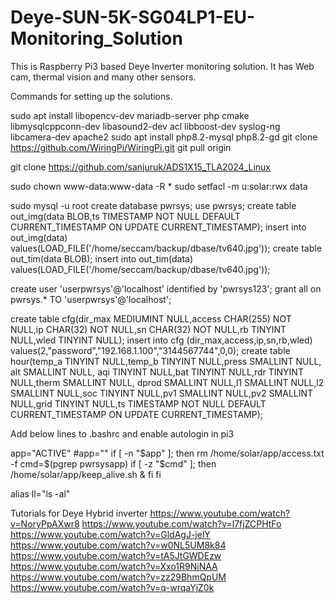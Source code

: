 # Deye-SUN-5K-SG04LP1-EU-Monitoring_Solution
This is Raspberry Pi3 based Deye Inverter monitoring solution. It has Web cam, thermal vision and many other sensors.

Commands for setting up the solutions.

sudo apt install libopencv-dev mariadb-server php cmake libmysqlcppconn-dev  libasound2-dev acl  libboost-dev syslog-ng  libcamera-dev apache2
sudo apt install php8.2-mysql php8.2-gd
git clone https://github.com/WiringPi/WiringPi.git
git pull origin

git clone https://github.com/sanjuruk/ADS1X15_TLA2024_Linux

sudo chown  www-data:www-data -R *
sudo setfacl -m u:solar:rwx data

sudo mysql -u root
create database pwrsys;
use pwrsys;
create table out_img(data BLOB,ts TIMESTAMP NOT NULL DEFAULT CURRENT_TIMESTAMP ON UPDATE CURRENT_TIMESTAMP);
insert into out_img(data) values(LOAD_FILE('/home/seccam/backup/dbase/tv640.jpg'));
create table out_tim(data BLOB);
insert into out_tim(data) values(LOAD_FILE('/home/seccam/backup/dbase/tv640.jpg'));

create user 'userpwrsys'@'localhost' identified by 'pwrsys123';
grant all on pwrsys.* TO 'userpwrsys'@'localhost';

create table cfg(dir_max MEDIUMINT NULL,access CHAR(255) NOT NULL,ip CHAR(32) NOT NULL,sn CHAR(32) NOT NULL,rb TINYINT NULL,wled TINYINT NULL);
insert into cfg (dir_max,access,ip,sn,rb,wled) values(2,"password","192.168.1.100","3144567744",0,0);
create table hour(temp_a TINYINT NULL,temp_b TINYINT NULL,press SMALLINT NULL, alt SMALLINT NULL, aqi TINYINT NULL,bat TINYINT NULL,rdr TINYINT NULL,therm SMALLINT NULL, dprod SMALLINT NULL,l1 SMALLINT NULL,l2 SMALLINT NULL,soc TINYINT NULL,pv1 SMALLINT NULL,pv2 SMALLINT NULL,grid TINYINT NULL,ts TIMESTAMP NOT NULL DEFAULT CURRENT_TIMESTAMP ON UPDATE CURRENT_TIMESTAMP);

Add below lines to .bashrc and enable autologin in pi3

app="ACTIVE"
#app=""
if [ -n "$app" ]; then
        rm /home/solar/app/access.txt -f
        cmd=$(pgrep pwrsysapp)
        if [ -z "$cmd" ]; then
                /home/solar/app/keep_alive.sh &
        fi
fi

alias ll="ls -al"


Tutorials for Deye Hybrid inverter
https://www.youtube.com/watch?v=NoryPpAXwr8
https://www.youtube.com/watch?v=l7fjZCPHtFo
https://www.youtube.com/watch?v=GldAgJ-jelY
https://www.youtube.com/watch?v=w0NL5UM8k84
https://www.youtube.com/watch?v=tA5JtGWDEzw
https://www.youtube.com/watch?v=Xxo1R9NiNAA
https://www.youtube.com/watch?v=zz29BhmQpUM
https://www.youtube.com/watch?v=q-wrqaYjZ0k

